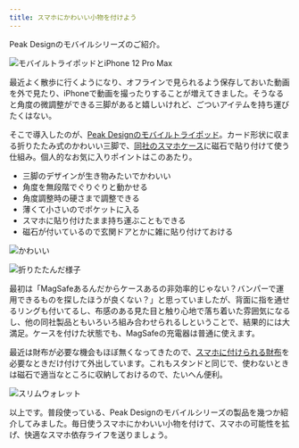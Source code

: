 ```yaml
---
title: スマホにかわいい小物を付けよう
---
```

Peak Designのモバイルシリーズのご紹介。

![](https://lh5.googleusercontent.com/zVNYftOW3Mad030CF01CMiK3Mrwtc0O_rd7wwguAQhzre2HAgmq70W3sDp9R1pwTU7bCyLFEo5vVQyRs_hXLGDJKOUkzPjRkFjX-b2IUiJsdmD50eNUcBp6KTeTZH7m-UgXiUIAuxRes8SRDKAD7AhTfWx1t28Sq-n-YNxSJISHFy2zVtWCHHjo_ "モバイルトライポッドとiPhone 12 Pro Max")

最近よく散歩に行くようになり、オフラインで見られるよう保存しておいた動画を外で見たり、iPhoneで動画を撮ったりすることが増えてきました。そうなると角度の微調整ができる三脚があると嬉しいけれど、ごついアイテムを持ち運びたくはない。

そこで導入したのが、[Peak Designのモバイルトライポッド](https://www.amazon.co.jp/dp/B09FRZPLL3)。カード形状に収まる折りたたみ式のかわいい三脚で、[同社のスマホケース](https://www.amazon.co.jp/dp/B09FP3HP7Z?)に磁石で貼り付けて使う仕組み。個人的なお気に入りポイントはこのあたり。

*   三脚のデザインが生き物みたいでかわいい
*   角度を無段階でぐりぐりと動かせる
*   角度調整時の硬さまで調整できる
*   薄くて小さいのでポケットに入る
*   スマホに貼り付けたまま持ち運ぶこともできる
*   磁石が付いているので玄関ドアとかに雑に貼り付けておける

![](https://lh6.googleusercontent.com/Wub2-aNGqfXESWcgwa1p6EL0s0yhGK2VE_6ulGeIqhSc8GT4alK2BKAJUK22BrgwVuxknkaewtCNQpmze6HTRFYfbMLxFl38dY_K_zmSQkwQzk1RFD72o2_95x2R7CiXadlT7YSGp1A5HwTiXpXlXBnxYwzD8FYCQ9RPvm85hGQuWhr8MeB_LVmg "かわいい")

![](https://lh5.googleusercontent.com/UlEPrQuLbgHAfDoc5NAY4bWf0yV7tcdGI7wAn3fnwbE7M8qL2FG8DxpyINDv_uNyGTvAzpL2twpdbsvt-pKxP8caeSzEC6cIN3-U5QsjRe539-lj77ELeqWx2g9deRnUfcHhKc-4IKlVQVWV95dyV5c6uux5jgV2AWFFku0KWYexRP3d4amKx-Ft "折りたたんだ様子")

最初は「MagSafeあるんだからケースあるの非効率的じゃない？バンパーで運用できるものを探したほうが良くない？」と思っていましたが、背面に指を通せるリングも付いてるし、布感のある見た目と触り心地で落ち着いた雰囲気になるし、他の同社製品ともいろいろ組み合わせられるしということで、結果的には大満足。ケースを付けた状態でも、MagSafeの充電器は普通に使えます。

最近は財布が必要な機会もほぼ無くなってきたので、[スマホに付けられる財布](https://www.amazon.co.jp/dp/B09FSGW671)を必要なときだけ付けて外出しています。これもスタンドと同じで、使わないときは磁石で適当なところに収納しておけるので、たいへん便利。

![](https://lh3.googleusercontent.com/czlTT1kqBvcdDvYzAE1fAKtca47UxrHumTe30CBihJTsk1-FWMGUznTfHur_gmsChplIJJHiNblldtUej0VVHupG_DF_swsMSNCx4r4YpNpGFtX8mfNMh9zUCiHdVycGUB-UyU12vo4RcC8GfqkRAKvzOHZZWvK2Frdr-9mMx2QAFYE3aoskwOvd "スリムウォレット")

以上です。普段使っている、Peak Designのモバイルシリーズの製品を幾つか紹介してみました。毎日使うスマホにかわいい小物を付けて、スマホの可能性を拡げ、快適なスマホ依存ライフを送りましょう。
